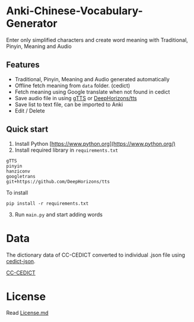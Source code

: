 # Anki-Chinese-Vocabulary-Generator
Enter only simplified characters and create word meaning with Traditional, Pinyin, Meaning and Audio

## Features
- Traditional, Pinyin, Meaning and Audio generated automatically
- Offline fetch meaning from ```data``` folder. (cedict)
- Fetch meaning using Google translate when not found in cedict
- Save audio file in using [gTTS](https://gtts.readthedocs.io/) or [DeepHorizons/tts](https://github.com/DeepHorizons/tts)
- Save list to text file, can be imported to Anki
- Edit / Delete 

## Quick start
 1. Install Python [https://www.python.org](https://www.python.org/)
 2. Install required library in ```requirements.txt```
```
gTTS
pinyin
hanziconv
googletrans
git+https://github.com/DeepHorizons/tts
```
To install
```
pip install -r requirements.txt
```

3. Run ```main.py``` and start adding words

# Data
The dictionary data of CC-CEDICT converted to individual .json file using [cedict-json](https://github.com/infinyte7/cedict-json).

[CC-CEDICT](https://www.mdbg.net/chinese/dictionary?page=cedict)

# License
Read [License.md](/License.md)